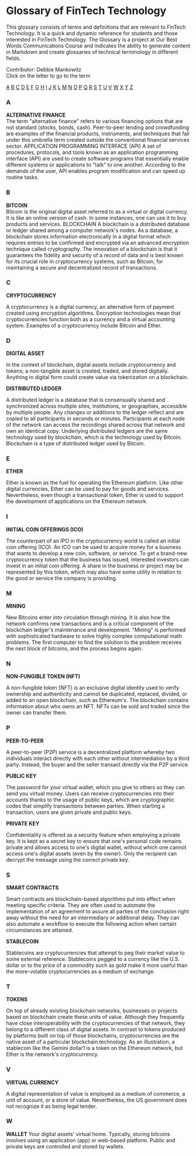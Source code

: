 # Glossary of FinTech Technology
This glossary consists of terms and definitions that are relevant to FinTech Technology. It is a quick and dynamic reference for students and those interested in FinTech Technology.
The Glossary is a project at Our Best Words Communications Course and indicates the ability to generate content in Markdown and create glossaries of technical terminology in different fields.

Contributor:
Debbie Mankowitz              
Click on the letter to go to the term

[A](#a) [B](#b) [C](#c) [D](#d) [E](#e) [F](#f) [G](#g) [H](#h) [I](#i) [J](#j) [K](#k) [L](#l) [M](#m) [N](#n) [O](#o) [P](#p) [Q](#q) [R](#r) [S](#s) [T](#t) [U](#u) [V](#v) [W](#w) [X](#x) [Y](#y) [Z](#z)

### A
**ALTERNATIVE FINANCE**  
The term "alternative finance" refers to various financing options that are not standard (stocks, bonds, cash). Peer-to-peer lending and crowdfunding are examples of the financial products, instruments, and techniques that fall under this umbrella term created outside the conventional financial services sector.
APPLICATION PROGRAMMING INTERFACE (API)
A set of procedures, protocols, and tools known as an application programming interface (API) are used to create software programs that essentially enable different systems or applications to "talk" to one another. According to the demands of the user, API enables program modification and can speed up routine tasks.

### B
**BITCOIN**  
Bitcoin is the original digital asset referred to as a virtual or digital currency. It is like an online version of cash. In some instances, one can use it to buy products and services.
BLOCKCHAIN
A blockchain is a distributed database or ledger shared among a computer network's nodes. As a database, a blockchain stores information electronically in a digital format which requires entries to be confirmed and encrypted via an advanced encryption technique called cryptography. The innovation of a blockchain is that it guarantees the fidelity and security of a record of data and is best known for its crucial role in cryptocurrency systems, such as Bitcoin, for maintaining a secure and decentralized record of transactions.

### C
**CRYPTOCURRENCY**

A cryptocurrency is a digital currency, an alternative form of payment created using encryption algorithms. Encryption technologies mean that cryptocurrencies function both as a currency and a virtual accounting system. Examples of a cryptocurrency include Bitcoin and Ether.

### D
**DIGITAL ASSET**

In the context of blockchain, digital assets include cryptocurrency and tokens; a non-tangible asset is created, traded, and stored digitally. Anything in digital form could create value via tokenization on a blockchain.


**DISTRIBUTED LEDGER**

A distributed ledger is a database that is consensually shared and synchronized across multiple sites, institutions, or geographies, accessible by multiple people. Any changes or additions to the ledger reflect and are copied to all participants in seconds or minutes. Participants at each node of the network can access the recordings shared across that network and own an identical copy.
Underlying distributed ledgers are the same technology used by blockchain, which is the technology used by Bitcoin. Blockchain is a type of distributed ledger used by Bitcoin.

### E

**ETHER**

Ether is known as the fuel for operating the Ethereum platform. Like other digital currencies, Ether can be used to pay for goods and services. Nevertheless, even though a transactional token, Ether is used to support the development of applications on the Ethereum network.


### I

**INITIAL COIN OFFERINGS (ICO)**

The counterpart of an IPO in the cryptocurrency world is called an initial coin offering (ICO). An ICO can be used to acquire money for a business that wants to develop a new coin, software, or service.
To get a brand-new cryptocurrency token that the business has issued, interested investors can invest in an initial coin offering. A share in the business or project may be represented by this token, which may also have some utility in relation to the good or service the company is providing.

### M

**MINING**

New Bitcoins enter into circulation through mining. It is also how the network confirms new transactions and is a critical component of the blockchain ledger's maintenance and development. "Mining" is performed with sophisticated hardware to solve highly complex computational math problems. The first computer to find the solution to the problem receives the next block of bitcoins, and the process begins again.


### N

**NON-FUNGIBLE TOKEN (NFT)**

A non-fungible token (NFT) is an exclusive digital identity used to verify ownership and authenticity and cannot be duplicated, replaced, divided, or added to an open blockchain, such as Ethereum's. The blockchain contains information about who owns an NFT. NFTs can be sold and traded since the owner can transfer them.

### P

**PEER-TO-PEER**

A peer-to-peer (P2P) service is a decentralized platform whereby two individuals interact directly with each other without intermediation by a third party. Instead, the buyer and the seller transact directly via the P2P service.

**PUBLIC KEY**

The password for your virtual wallet, which you give to others so they can send you virtual money. Users can receive cryptocurrencies into their accounts thanks to the usage of public keys, which are cryptographic codes that simplify transactions between parties.
When starting a transaction, users are given private and public keys.

**PRIVATE KEY**

Confidentiality is offered as a security feature when employing a private key. It is kept as a secret key to ensure that one's personal code remains private and allows access to one's digital wallet, without which one cannot access one's digital assets (even by the owner). Only the recipient can decrypt the message using the correct private key.

### S

**SMART CONTRACTS**

Smart contracts are blockchain-based algorithms put into effect when meeting specific criteria. They are often used to automate the implementation of an agreement to assure all parties of the conclusion right away without the need for an intermediary or additional delay. They can also automate a workflow to execute the following action when certain circumstances are attained.

**STABLECOIN**

Stablecoins are cryptocurrencies that attempt to peg their market value to some external reference.
Stablecoins pegged to a currency like the U.S. dollar or to the price of a commodity such as gold make it more useful than the more-volatile cryptocurrencies as a medium of exchange.

### T

**TOKENS**

On top of already existing blockchain networks, businesses or projects based on blockchain create these units of value. Although they frequently have close interoperability with the cryptocurrencies of that network, they belong to a different class of digital assets. In contrast to tokens produced by platforms built on top of those blockchains, cryptocurrencies are the native asset of a particular blockchain technology. As an illustration, a stablecoin like the Gemini dollar1 is a token on the Ethereum network, but Ether is the network's cryptocurrency.

### V

**VIRTUAL CURRENCY**

A digital representation of value is employed as a medium of commerce, a unit of account, or a store of value. Nevertheless, the US government does not recognize it as being legal tender.

### W

**WALLET**
Your digital assets' virtual home. Typically, storing bitcoins involves using an application (app) or web-based platform. Public and private keys are controlled and stored by wallets.
